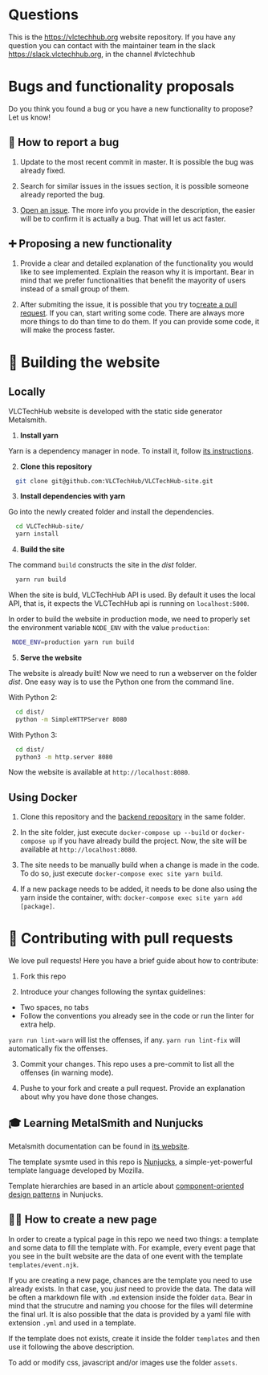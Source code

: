 # Questions

This is the https://vlctechhub.org website repository. If you have any question you can contact with the maintainer team in the slack https://slack.vlctechhub.org, in the channel #vlctechhub

# Bugs and functionality proposals

Do you think you found a bug or you have a new functionality to propose? Let us know!

## :bug: How to report a bug

1. Update to the most recent commit in master. It is possible the bug was already fixed.

2. Search for similar issues in the issues section, it is possible someone already reported the bug.

3. [Open an issue](https://github.com/VLCTechHub/VLCTechHub-site/issues/new). The more info you provide in the description, the easier will be to confirm it is actually a bug. That will let us act faster.

## :heavy_plus_sign: Proposing a new functionality

1. Provide a clear and detailed explanation of the functionality you would like to see implemented. Explain the reason why it is important. Bear in mind that we prefer functionalities that benefit the mayority of users instead of a small group of them.

2. After submiting the issue, it is possible that you try to[create a pull request](https://help.github.com/en/articles/creating-a-pull-request). If you can, start writing some code. There are always more more things to do than time to do them. If you can provide some code, it will make the process faster.

# 🚀 Building the website

## Locally

VLCTechHub website is developed with the static side generator Metalsmith.

1. **Install yarn**

Yarn is a dependency manager in node. To install it, follow [its instructions](https://yarnpkg.com/en/docs/install).

2. **Clone this repository**

```sh
  git clone git@github.com:VLCTechHub/VLCTechHub-site.git
```

3. **Install dependencies with yarn**

Go into the newly created folder and install the dependencies.

```sh
  cd VLCTechHub-site/
  yarn install
```

4. **Build the site**

The command `build` constructs the site in the _dist_ folder.

```sh
  yarn run build
```

When the site is buld, VLCTechHub API is used. By default it uses the local API, that is, it expects the VLCTechHub api is running on `localhost:5000`.

In order to build the website in production mode, we need to properly set the environment variable `NODE_ENV` with the value `production`:

```sh
 NODE_ENV=production yarn run build
```

5. **Serve the website**

The website is already built! Now we need to run a webserver on the folder _dist_. One easy way is to use the Python one from the command line.

With Python 2:

```sh
  cd dist/
  python -m SimpleHTTPServer 8080
```

With Python 3:

```sh
  cd dist/
  python3 -m http.server 8080
```

Now the website is available at `http://localhost:8080`.

## Using Docker

1. Clone this repository and the [backend repository](https://github.com/VLCTechHub/VLCTechHub-api) in the same folder.

2. In the site folder, just execute `docker-compose up --build` or `docker-compose up` if you have already build the project. Now, the site will be available at `http://localhost:8080`.

3. The site needs to be manually build when a change is made in the code. To do so, just execute `docker-compose exec site yarn build`.

4. If a new package needs to be added, it needs to be done also using the yarn inside the container, with: `docker-compose exec site yarn add [package]`.

# :gift: Contributing with pull requests

We love pull requests! Here you have a brief guide about how to contribute:

1. Fork this repo

2. Introduce your changes following the syntax guidelines:

- Two spaces, no tabs
- Follow the conventions you already see in the code or run the linter for extra help.

`yarn run lint-warn` will list the offenses, if any. `yarn run lint-fix` will automatically fix the offenses.

3. Commit your changes. This repo uses a pre-commit to list all the offenses (in warning mode).

4. Pushe to your fork and create a pull request. Provide an explanation about why you have done those changes.

## 🎓 Learning MetalSmith and Nunjucks

Metalsmith documentation can be found in [its website](https://metalsmith.io).

The template sysmte used in this repo is [Nunjucks](https://mozilla.github.io/nunjucks/), a simple-yet-powerful template language developed by Mozilla.

Template hierarchies are based in an article about [component-oriented design patterns](https://css-tricks.com/component-led-design-patterns-nunjucks-grunt/) in Nunjucks.

## :woman_technologist: How to create a new page

In order to create a typical page in this repo we need two things: a template and some data to fill the template with. For example, every event page that you see in the built website are the data of one event with the template `templates/event.njk`.

If you are creating a new page, chances are the template you need to use already exists. In that case, you _just_ need to provide the data. The data will be often a markdown file with `.md` extension inside the folder `data`. Bear in mind that the strucutre and naming you choose for the files will determine the final url. It is also possible that the data is provided by a yaml file with extension `.yml` and used in a template.

If the template does not exists, create it inside the folder `templates` and then use it following the above description.

To add or modify css, javascript and/or images use the folder `assets`.
